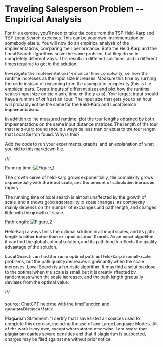 # Traveling Salesperson Problem -- Empirical Analysis

For this exercise, you'll need to take the code from the TSP Held-Karp and TSP
Local Search exercises. This can be your own implementation or somebody else's.
You will now do an empirical analysis of the implementations, comparing their
performance. Both the Held-Karp and the Local Search algorithms solve the same
problem, but they do so in completely different ways. This results in different
solutions, and in different times required to get to the solution.

Investigate the implementations' empirical time complexity, i.e. how the runtime
increases as the input size increases. *Measure* this time by running the code
instead of reasoning from the asymptotic complexity (this is the empirical
part). Create inputs of different sizes and plot how the runtime scales (input
size on the $x$ axis, time on the $y$ axis). Your largest input should have a
runtime of *at least* an hour. The input size that gets you to an hour will
probably not be the same for the Held-Karp and Local Search implementations.

In addition to the measured runtime, plot the tour lengths obtained by both
implementations on the same input distance matrices. The length of the tour that
Held-Karp found should always be less than or equal to the tour length that
Local Search found. Why is this?

Add the code to run your experiments, graphs, and an explanation of what you did
to this markdown file.

///

Running time:
![Figure_1](https://github.com/user-attachments/assets/12443a30-e51c-4b38-9e39-4fe3df64b9cf)


The growth curve of held-karp grows exponentially, the complexity grows exponentially with the input scale, and the amount of calculation increases rapidly.

The running time of local search is almost unaffected by the growth of scale, and it shows good adaptability to scale changes. Its complexity mainly depends on the number of exchanges and path length, and changes little with the growth of scale.



Path length:
![Figure_2](https://github.com/user-attachments/assets/6679b386-cf16-494f-be9e-8b82bd34950f)


Held-Karp always finds the optimal solution in all input scales, and its path length is either better than or equal to Local Search. As an exact algorithm, it can find the global optimal solution, and its path length reflects the quality advantage of the solution.

Local Search can find the same optimal path as Held-Karp in small-scale problems, but the path quality decreases significantly when the scale increases. Local Search is a heuristic algorithm. It may find a solution close to the optimal when the scale is small, but it is greatly affected by randomness when the scale increases, and the path length gradually deviates from the optimal value.


///






###

source: ChatGPT help me with the timeFunction and generateDistanceMatrix

Plagiarism Statement: “I certify that I have listed all sources used to complete this exercise, including the use of any Large Language Models. All of the work is my own, except where stated otherwise. I am aware that plagiarism carries severe penalties and that if plagiarism is suspected, charges may be filed against me without prior notice
